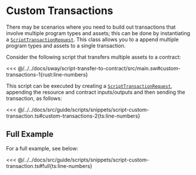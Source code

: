 # Custom Transactions

There may be scenarios where you need to build out transactions that involve multiple program types and assets; this can be done by instantiating a [`ScriptTransactionRequest`](https://fuels-ts-docs-api.vercel.app/classes/_fuel_ts_account.ScriptTransactionRequest.html). This class allows you to a append multiple program types and assets to a single transaction.

Consider the following script that transfers multiple assets to a contract:

<<< @/../../docs/sway/script-transfer-to-contract/src/main.sw#custom-transactions-1{rust:line-numbers}

This script can be executed by creating a [`ScriptTransactionRequest`](https://fuels-ts-docs-api.vercel.app/classes/_fuel_ts_account.ScriptTransactionRequest.html), appending the resource and contract inputs/outputs and then sending the transaction, as follows:

<<< @/../../docs/src/guide/scripts/snippets/script-custom-transaction.ts#custom-transactions-2{ts:line-numbers}

## Full Example

For a full example, see below:

<<< @/../../docs/src/guide/scripts/snippets/script-custom-transaction.ts#full{ts:line-numbers}
